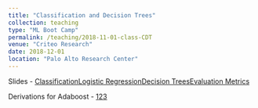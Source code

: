 ```yaml
---
title: "Classification and Decision Trees"
collection: teaching
type: "ML Boot Camp"
permalink: /teaching/2018-11-01-class-CDT
venue: "Criteo Research"
date: 2018-12-01
location: "Palo Alto Research Center"
---
```


Slides - [Classification](https://schrilax.github.io/files/1_classification.pptx)[Logistic Regression](https://schrilax.github.io/files/1a_logistic_regression.pdf)[Decision Trees](https://schrilax.github.io/files/2_decision_trees.pptx)[Evaluation Metrics](https://schrilax.github.io/files/3_evaluation_metrics.pptx) 

Derivations for Adaboost -
[1](https://schrilax.github.io/files/derivations_adaboost_adaboost_explanation_1.jpg)[2](https://schrilax.github.io/files/derivations_adaboost_adaboost_explanation_2.jpg)[3](https://schrilax.github.io/files/derivations_adaboost_adaboost_explanation_3.jpg)